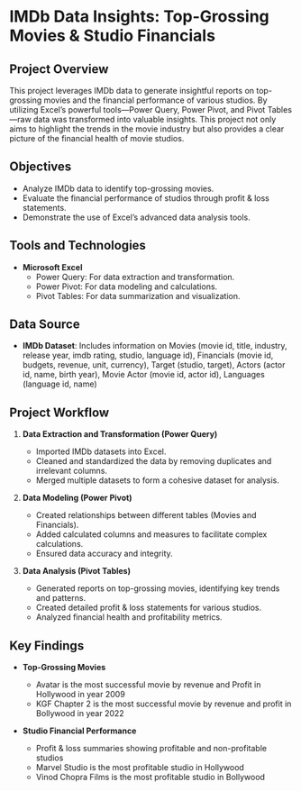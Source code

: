 # IMDb Data Insights: Top-Grossing Movies & Studio Financials

## Project Overview

This project leverages IMDb data to generate insightful reports on top-grossing movies and the financial performance of various studios. By utilizing Excel’s powerful tools—Power Query, Power Pivot, and Pivot Tables—raw data was transformed into valuable insights. This project not only aims to highlight the trends in the movie industry but also provides a clear picture of the financial health of movie studios.

## Objectives

- Analyze IMDb data to identify top-grossing movies.
- Evaluate the financial performance of studios through profit & loss statements.
- Demonstrate the use of Excel’s advanced data analysis tools.

## Tools and Technologies

- **Microsoft Excel**
  - Power Query: For data extraction and transformation.
  - Power Pivot: For data modeling and calculations.
  - Pivot Tables: For data summarization and visualization.

## Data Source

- **IMDb Dataset**: Includes information on Movies (movie id, title, industry, release year, imdb rating, studio, language id), Financials (movie id, budgets, revenue, unit, currency), Target (studio, target), Actors (actor id, name, birth year), Movie Actor (movie id, actor id), Languages (language id, name)

## Project Workflow

1. **Data Extraction and Transformation (Power Query)**
   - Imported IMDb datasets into Excel.
   - Cleaned and standardized the data by removing duplicates and irrelevant columns.
   - Merged multiple datasets to form a cohesive dataset for analysis.

2. **Data Modeling (Power Pivot)**
   - Created relationships between different tables (Movies and Financials).
   - Added calculated columns and measures to facilitate complex calculations.
   - Ensured data accuracy and integrity.

3. **Data Analysis (Pivot Tables)**
   - Generated reports on top-grossing movies, identifying key trends and patterns.
   - Created detailed profit & loss statements for various studios.
   - Analyzed financial health and profitability metrics.

## Key Findings

- **Top-Grossing Movies**
  - Avatar is the most successful movie by revenue and Profit in Hollywood in year 2009
  - KGF Chapter 2 is the most successful movie by revenue and profit in Bollywood in year 2022
  
- **Studio Financial Performance**
  - Profit & loss summaries showing profitable and non-profitable studios
  - Marvel Studio is the most profitable studio in Hollywood
  - Vinod Chopra Films is the most profitable studio in Bollywood




